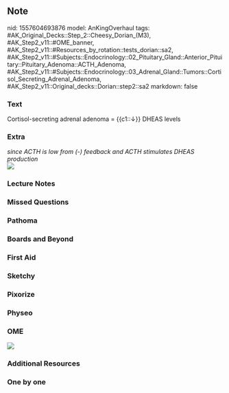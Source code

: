 ## Note
nid: 1557604693876
model: AnKingOverhaul
tags: #AK_Original_Decks::Step_2::Cheesy_Dorian_(M3), #AK_Step2_v11::#OME_banner, #AK_Step2_v11::#Resources_by_rotation::tests_dorian::sa2, #AK_Step2_v11::#Subjects::Endocrinology::02_Pituitary_Gland::Anterior_Pituitary::Pituitary_Adenoma::ACTH_Adenoma, #AK_Step2_v11::#Subjects::Endocrinology::03_Adrenal_Gland::Tumors::Cortisol_Secreting_Adrenal_Adenoma, #AK_Step2_v11::Original_decks::Dorian::step2::sa2
markdown: false

### Text
Cortisol-secreting adrenal adenoma = {{c1::↓}} DHEAS levels

### Extra
<div>
  <div>
    <i>since ACTH is low from (-) feedback and ACTH stimulates
    DHEAS production</i>
  </div>
  <div><img src="paste-1111142399213571.jpg"></div>
</div>

### Lecture Notes


### Missed Questions


### Pathoma


### Boards and Beyond


### First Aid


### Sketchy


### Pixorize


### Physeo


### OME
<div class="ome-widget">
  <a href="https://onlinemeded.org?ref=anki"><img src=
  "_OME_AnkiFlashcards_General_7.png"></a>
</div>

### Additional Resources


### One by one

